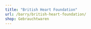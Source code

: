 ```yaml
---
title: "British Heart Foundation"
url: /barry/british-heart-foundation/
shop: Gebrauchtwaren
---
```

